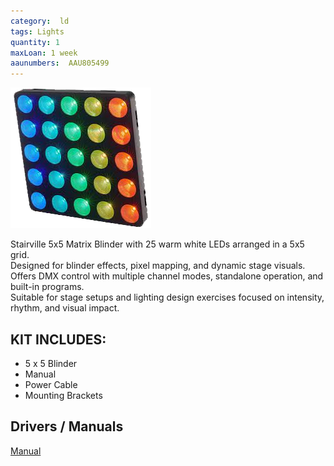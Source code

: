 ```yaml
---
category:  ld
tags: Lights
quantity: 1
maxLoan: 1 week
aaunumbers:  AAU805499
---
```

![5x5 Matrix Blinder](/assets/images/equip/5x5Stairville.png)

Stairville 5x5 Matrix Blinder with 25 warm white LEDs arranged in a 5x5 grid.<br>Designed for blinder effects, pixel mapping, and dynamic stage visuals.<br>Offers DMX control with multiple channel modes, standalone operation, and built-in programs.<br>Suitable for stage setups and lighting design exercises focused on intensity, rhythm, and visual impact.
## KIT INCLUDES:
-  5 x 5 Blinder
- Manual
- Power Cable
- Mounting Brackets

## Drivers / Manuals
[Manual](https://images.thomann.de/pics/atg/atgdata/document/manual/278014_c_278014_v5_en_online.pdf)



